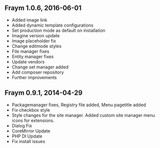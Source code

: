 Fraym 1.0.6, 2016-06-01
----------------------
- Added image link
- Added dynamic template configurations
- Set production mode as default on installation
- Imagine version update
- Image placeholder fix
- Change editmode styles
- File manager fixes
- Entity manager fixes
- Update vendors
- Change set manager added
- Add composer repository
- Further improvements

Fraym 0.9.1, 2014-04-29
----------------------
- Packagemanager fixes, Registry file added, Menu pagetitle added
- Fix checkbox style
- Style changes for the site manager. Added custom site manager menu icons for extensions.
- Dialog Fix
- CoreMirror Update
- PHP DI Update
- Fix install issues